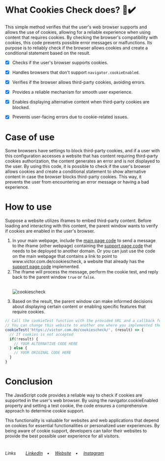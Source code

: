 # What Cookies Check does? 🍪✔️
<p>This simple method verifies that the user's web browser supports and allows the use of cookies, allowing for a reliable experience when using content that requires cookies. By checking the browser's compatibility with cookies, this code prevents possible error messages or malfunctions. Its purpose is to reliably check if the browser allows cookies and create a conditional statement based on the result.</p>


- [X] Checks if the user's browser supports cookies.
- [X] Handles browsers that don't support <code>navigator.cookieEnabled</code>.
- [X] Verifies if the browser allows third-party cookies, avoiding errors.
- [X] Provides a reliable mechanism for smooth user experience.
- [X] Enables displaying alternative content when third-party cookies are blocked.
- [X] Prevents user-facing errors due to cookie-related issues.


# Case of use
<p>Some browsers have settings to block third-party cookies, and if a user with this configuration accesses a website that has content requiring third-party cookies authorization, the content generates an error and is not displayed to the user. By using this code, it is possible to check if the user's browser allows cookies and create a conditional statement to show alternative content in case the browser blocks third-party cookies. This way, it prevents the user from encountering an error message or having a bad experience.</p>

# How to use
Suppose a website utilizes iframes to embed third-party content. Before loading and interacting with this content, the parent window wants to verify if cookies are enabled in the user's browser. 
<ol>
  <li>In your main webpage, include the <a href="https://github.com/VictorlBueno/cookiescheck/blob/main/caller-example.js" target="_blank">main page code</a> to send a message to the iframe (other webpage) containing the <a href="https://github.com/VictorlBueno/cookiescheck/blob/main/check-cookies-page.html" target="_blank">support page code</a> that needs to be deployed to another domain. Or you can just use the code on the main webpage that contains a link to point to www.victor.com.de/cookiescheck, a website that already has the <a href="https://github.com/VictorlBueno/cookiescheck/blob/main/check-cookies-page.html" target="_blank">support page code</a> implemented.</li>
  <li>The iframe will process the message, perform the cookie test, and reply back to the parent window <code>true</code> or <code>false</code>.</li><br>
  
  ![cookiescheck](https://github.com/VictorlBueno/Third-Party-Cookies-Check/assets/110859187/5e79ea4a-6a49-4b1d-853d-d8b9accfd229)
  
  <li>Based on the result, the parent window can make informed decisions about displaying certain content or enabling specific features that require cookies.</li>
</ol>

```JavaScript
// Call the cookieTest function with the provided URL and a callback function.
// You can change this website to another one where you implemented the support page code (which needs to be at a different domain than the main page code).
cookieTest('https://victor.com.de/cookiescheck/', (result) => {
  // If cookies is not accepted
  if(!result) {
    // YOUR ALTERNATIVE CODE HERE
  } else {
    // YOUR ORIGINAL CODE HERE
  }
}
```

# Conclusion
The JavaScript code provides a reliable way to check if cookies are supported in the user's web browser. By using the navigator.cookieEnabled property and setting a test cookie, the code ensures a comprehensive approach to determine cookie support. 

This functionality is valuable for websites and web applications that depend on cookies for essential functionalities or personalized user experiences. By being aware of cookie support, developers can tailor their websites to provide the best possible user experience for all visitors.
 
#
<h6>Links&ensp;&ensp;&ensp;&ensp;
<a href="https://linkedin.com/in/victorlbueno/" target="_blank">LinkedIn</a>&ensp;&ensp;•&ensp;&ensp;
<a href="https://victor.com.de/" target="_blank">Website</a>&ensp;&ensp;•&ensp;&ensp;
<a href="https://instagram.com/victorlbueno" target="_blank">Instagram</a></h6>
